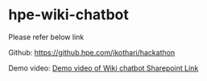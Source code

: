 # hpe-wiki-chatbot

Please refer below link

Github: https://github.hpe.com/jkothari/hackathon

Demo video: [Demo video of Wiki chatbot Sharepoint Link](https://hpe-my.sharepoint.com/personal/jinu-mariam_jolly_hpe_com/_layouts/15/stream.aspx?id=%2Fpersonal%2Fjinu%2Dmariam%5Fjolly%5Fhpe%5Fcom%2FDocuments%2FRecordings%2FSync%20up%2D20230424%5F185121%2DMeeting%20Recording%2Emp4&ga=1)
